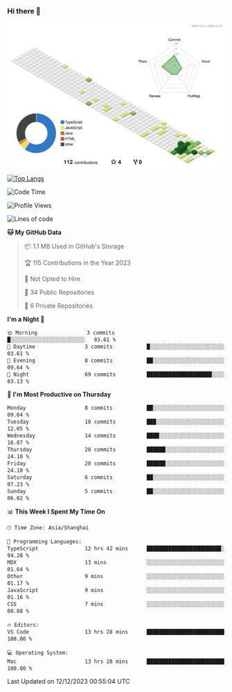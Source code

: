 ### Hi there 👋

![](./profile-3d-contrib/profile-green-animate.svg)

 

[![Top Langs](https://github-readme-stats.vercel.app/api/top-langs/?username=RunnningDogg)](https://github.com/anuraghazra/github-readme-stats)


 

<!--START_SECTION:waka-->
![Code Time](http://img.shields.io/badge/Code%20Time-39%20hrs%2051%20mins-blue)

![Profile Views](http://img.shields.io/badge/Profile%20Views-14-blue)

![Lines of code](https://img.shields.io/badge/From%20Hello%20World%20I%27ve%20Written-213.2%20thousand%20lines%20of%20code-blue)

**🐱 My GitHub Data** 

> 📦 1.1 MB Used in GitHub's Storage 
 > 
> 🏆 115 Contributions in the Year 2023
 > 
> 🚫 Not Opted to Hire
 > 
> 📜 34 Public Repositories 
 > 
> 🔑 6 Private Repositories 
 > 
**I'm a Night 🦉** 

```text
🌞 Morning                3 commits           █░░░░░░░░░░░░░░░░░░░░░░░░   03.61 % 
🌆 Daytime                3 commits           █░░░░░░░░░░░░░░░░░░░░░░░░   03.61 % 
🌃 Evening                8 commits           ██░░░░░░░░░░░░░░░░░░░░░░░   09.64 % 
🌙 Night                  69 commits          █████████████████████░░░░   83.13 % 
```
📅 **I'm Most Productive on Thursday** 

```text
Monday                   8 commits           ██░░░░░░░░░░░░░░░░░░░░░░░   09.64 % 
Tuesday                  10 commits          ███░░░░░░░░░░░░░░░░░░░░░░   12.05 % 
Wednesday                14 commits          ████░░░░░░░░░░░░░░░░░░░░░   16.87 % 
Thursday                 20 commits          ██████░░░░░░░░░░░░░░░░░░░   24.10 % 
Friday                   20 commits          ██████░░░░░░░░░░░░░░░░░░░   24.10 % 
Saturday                 6 commits           ██░░░░░░░░░░░░░░░░░░░░░░░   07.23 % 
Sunday                   5 commits           ██░░░░░░░░░░░░░░░░░░░░░░░   06.02 % 
```


📊 **This Week I Spent My Time On** 

```text
🕑︎ Time Zone: Asia/Shanghai

💬 Programming Languages: 
TypeScript               12 hrs 42 mins      ████████████████████████░   94.28 % 
MDX                      13 mins             ░░░░░░░░░░░░░░░░░░░░░░░░░   01.64 % 
Other                    9 mins              ░░░░░░░░░░░░░░░░░░░░░░░░░   01.17 % 
JavaScript               9 mins              ░░░░░░░░░░░░░░░░░░░░░░░░░   01.16 % 
CSS                      7 mins              ░░░░░░░░░░░░░░░░░░░░░░░░░   00.88 % 

🔥 Editors: 
VS Code                  13 hrs 28 mins      █████████████████████████   100.00 % 

💻 Operating System: 
Mac                      13 hrs 28 mins      █████████████████████████   100.00 % 
```


 Last Updated on 12/12/2023 00:55:04 UTC
<!--END_SECTION:waka-->
